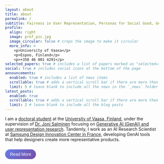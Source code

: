 ```yaml
---
layout: about
title: about
permalink: /
subtitle: Fairness in User Representation, Personas for Social Good, GenAI Personas, Global South .
profile:
  align: right
  image: prof_pic.jpg
  image_circular: false # crops the image to make it circular
  more_info: >
    <p>University of Vaasa</p>
    <p>Espoo, Finland</p>
    <p>+358 46 801 4291</p>
selected_papers: true # includes a list of papers marked as "selected={true}"
social: true # includes social icons at the bottom of the page
announcements:
  enabled: true # includes a list of news items
  scrollable: true # adds a vertical scroll bar if there are more than 3 news items
  limit: 5 # leave blank to include all the news in the `_news` folder
latest_posts:
  enabled: true
  scrollable: true # adds a vertical scroll bar if there are more than 3 new posts items
  limit: 2 # leave blank to include all the blog posts
---
```


<div id="bio-short">
I am a <a href="#">doctoral student</a> at the <a href="https://personateam.xyz/members/" target=blank>University of Vaasa, Finland</a>, under the supervision of <a href="https://jonisalminen.com/" target=blank>Dr. Joni Salminen</a> focusing on <a href="#">Generative AI (GenAI) and user representation research</a>. Tandemly, I work as an AI Research Scientist at <a href="#">Samsung Design Innovation Center in France</a>, developing GenAI tools that help designers create more representative products.

<button id="read-more-btn" onclick="expandBio()" style="background: linear-gradient(135deg, #667eea 0%, #764ba2 100%); color: white; border: none; padding: 8px 16px; border-radius: 20px; cursor: pointer; font-size: 14px; margin-top: 10px; transition: all 0.3s ease;">Read More</button>
</div>

<div id="bio-expanded" style="display: none;">
I am a <a href="#">doctoral student</a> at the <a href="https://personateam.xyz/members/" target=blank>University of Vaasa, Finland</a>, under the supervision of <a href="https://jonisalminen.com/" target=blank>Dr. Joni Salminen</a> focusing on <a href="#">Generative AI (GenAI) and user representation research</a>.  Tandemly, I work as an AI Research Scientist at <a href="#">Samsung Design Innovation Center in France</a>, developing GenAI tools that help designers create more representative products. Previously, I have led AI teams at several companies and collaborated with the Government of Pakistan on complex engineering systems. I have a background in engineering and have earned multiple degrees in data science and business from institutions like <a href="#">MIT</a> and UC San Diego.<br>

My research centers on making <a href="#">GenAI systems fairer and more inclusive</a> towards representation of users. I study how GenAI creates user personas and work to reduce bias, especially for <a href="#">marginalized communities</a>. I use large language models and NLP to build better representations of different groups of people. My goal is ensuring GenAI systems don't perpetuate stereotypes. I also explore how GenAI can be used responsibly in design and decision-making.<br>

I speak four languages: English, Urdu, Punjabi, and some (petit :smile) French. I enjoy writing poetry and dark prose. When I am not working, I'm probably <a href="#">overthinking or cooking</a>. I have been involved in space education programs in Pakistan for many years, helping to organize events such as World Space Week. I enjoy <a href="#">mentoring startups</a> and helping them ethically utilize GenAI.
<br>
<button id="read-less-btn" onclick="collapseBio()" style="background: #6c757d; color: white; border: none; padding: 8px 16px; border-radius: 20px; cursor: pointer; font-size: 14px; margin-top: 10px; transition: all 0.3s ease;">Read Less</button>
</div>

<script>
function expandBio() {
    document.getElementById('bio-short').style.display = 'none';
    document.getElementById('bio-expanded').style.display = 'block';
}

function collapseBio() {
    document.getElementById('bio-short').style.display = 'block';
    document.getElementById('bio-expanded').style.display = 'none';
}

// Add hover effects
document.addEventListener('DOMContentLoaded', function() {
    const readMoreBtn = document.getElementById('read-more-btn');
    const readLessBtn = document.getElementById('read-less-btn');
    
    if (readMoreBtn) {
        readMoreBtn.addEventListener('mouseenter', function() {
            this.style.transform = 'translateY(-2px)';
            this.style.boxShadow = '0 4px 8px rgba(102, 126, 234, 0.4)';
        });
        readMoreBtn.addEventListener('mouseleave', function() {
            this.style.transform = 'translateY(0)';
            this.style.boxShadow = '0 2px 4px rgba(102, 126, 234, 0.3)';
        });
    }
    
    if (readLessBtn) {
        readLessBtn.addEventListener('mouseenter', function() {
            this.style.transform = 'translateY(-2px)';
            this.style.backgroundColor = '#5a6268';
        });
        readLessBtn.addEventListener('mouseleave', function() {
            this.style.transform = 'translateY(0)';
            this.style.backgroundColor = '#6c757d';
        });
    }
});
</script>